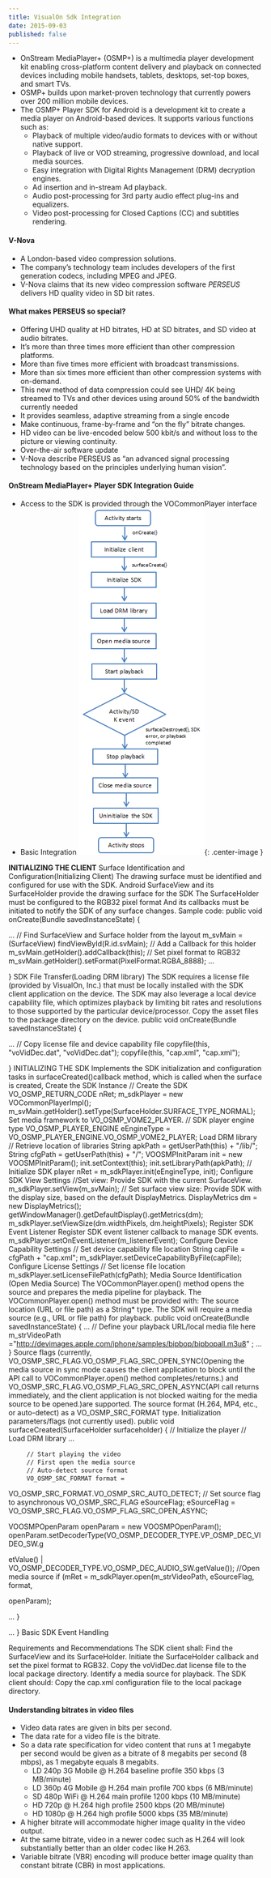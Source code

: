 ```yaml
---
title: VisualOn Sdk Integration
date: 2015-09-03
published: false
---
```


  * OnStream MediaPlayer+ (OSMP+) is a multimedia player development kit enabling cross-platform content delivery and playback on connected devices including mobile handsets, tablets, desktops, set-top boxes, and smart TVs.
  * OSMP+ builds upon market-proven technology that currently powers over 200 million mobile devices.
  * The OSMP+ Player SDK for Android is a development kit to create a media player on Android-based devices. It supports various functions   such as:
    * Playback of multiple video/audio formats to devices with or without native support.
    * Playback of live or VOD streaming, progressive download, and local media sources.
    * Easy integration with Digital Rights Management (DRM) decryption engines.
    * Ad insertion and in-stream Ad playback.
    * Audio post-processing for 3rd party audio effect plug-ins and equalizers.
    * Video post-processing for Closed Captions (CC) and subtitles rendering.

#### V-Nova
  * A London-based video compression solutions.
  * The company’s technology team includes developers of the first generation codecs, including MPEG and JPEG.
  * V-Nova claims that its new video compression software *PERSEUS* delivers HD quality video in SD bit rates.

#### What makes PERSEUS so special?
  * Offering UHD quality at HD bitrates, HD at SD bitrates, and SD video at audio bitrates.
  * It’s more than three times more efficient than other compression platforms.
  * More than five times more efficient with broadcast transmissions.
  * More than six times more efficient than other compression systems with on-demand.
  * This new method of data compression could see UHD/ 4K being streamed to TVs and other devices using around 50% of the bandwidth currently needed
  * It provides seamless, adaptive streaming from a single encode
  * Make continuous, frame-by-frame and “on the fly” bitrate changes.
  * HD video can be live-encoded below 500 kbit/s and without loss to the picture or viewing continuity.
  * Over-the-air software update
  * V-Nova describe PERSEUS as “an advanced signal processing technology based on the principles underlying human vision”.

#### OnStream MediaPlayer+ Player SDK Integration Guide
  * Access to the SDK is provided through the VOCommonPlayer interface
  * Basic Integration
  ![](/public/images/visualonsdkflow.png){: .center-image }

  **INITIALIZING THE CLIENT**
Surface Identification and Configuration(Initializing Client)
The drawing surface must be identified and configured for use with the SDK.
Android SurfaceView and its SurfaceHolder provide the drawing surface for the SDK
The SurfaceHolder must be configured to the RGB32 pixel format
And its callbacks must be initiated to notify the SDK of any surface changes.
Sample code:
public void onCreate(Bundle savedInstanceState) {

...
// Find SurfaceView and Surface holder from the layout                                                                         m_svMain = (SurfaceView) findViewById(R.id.svMain);
// Add a Callback for this holder                                                               m_svMain.getHolder().addCallback(this);
// Set pixel format to RGB32                                                  m_svMain.getHolder().setFormat(PixelFormat.RGBA_8888); ...

}
SDK File Transfer(Loading DRM library)
The SDK requires a license file (provided by VisualOn, Inc.) that must be locally installed with the SDK client application on the device.
The SDK may also leverage a local device capability file, which optimizes playback by limiting bit rates and resolutions to those supported by the particular device/processor.
Copy the asset files to the package directory on the device.
public void onCreate(Bundle savedInstanceState) {

...
// Copy license file and device capability file                                                                   copyfile(this, "voVidDec.dat", "voVidDec.dat");                                                                   copyfile(this, "cap.xml", "cap.xml");

}
INITIALIZING THE SDK
Implements the SDK initialization and configuration tasks in surfaceCreated()callback method, which is called when the surface is created,
 Create the SDK Instance
// Create the SDK
VO_OSMP_RETURN_CODE nRet;                                                                                                                                                                          m_sdkPlayer = new VOCommonPlayerImpl();                                                          m_svMain.getHolder().setType(SurfaceHolder.SURFACE_TYPE_NORMAL);
Set media framework to VO_OSMP_VOME2_PLAYER.                                                                                                                                                                                                      // SDK player engine type
VO_OSMP_PLAYER_ENGINE eEngineType = VO_OSMP_PLAYER_ENGINE.VO_OSMP_VOME2_PLAYER;
Load DRM library
// Retrieve location of libraries
String apkPath = getUserPath(this) + "/lib/";
String cfgPath = getUserPath(this) + "/";
VOOSMPInitParam init = new VOOSMPInitParam();
init.setContext(this);
init.setLibraryPath(apkPath);
// Initialize SDK player
         nRet = m_sdkPlayer.init(eEngineType, init);
Configure SDK View Settings
 //Set view: Provide SDK with the current SurfaceView.
m_sdkPlayer.setView(m_svMain);
// Set surface view size:  Provide SDK with the display size, based on the default DisplayMetrics.
DisplayMetrics dm = new DisplayMetrics();
getWindowManager().getDefaultDisplay().getMetrics(dm);
m_sdkPlayer.setViewSize(dm.widthPixels, dm.heightPixels);
Register SDK Event Listener
Register SDK event listener callback to manage SDK events.
m_sdkPlayer.setOnEventListener(m_listenerEvent);
Configure Device Capability Settings
// Set device capability file location
String capFile = cfgPath + "cap.xml";
m_sdkPlayer.setDeviceCapabilityByFile(capFile);
Configure License Settings
// Set license file location
m_sdkPlayer.setLicenseFilePath(cfgPath);
Media Source Identification (Open Media Source)
The VOCommonPlayer.open() method opens the source and prepares the media pipeline for playback. The VOCommonPlayer.open() method must be provided with:
The source location (URL or file path) as a String* type.
The SDK will require a media source (e.g., URL or file path) for playback.                                                  public void onCreate(Bundle savedInstanceState) {          ...
         // Define your playback URL/local media file here
         m_strVideoPath ="http://devimages.apple.com/iphone/samples/bipbop/bipbopall.m3u8" ; ... }
Source flags (currently, VO_OSMP_SRC_FLAG.VO_OSMP_FLAG_SRC_OPEN_SYNC(Opening the media source in sync mode causes the client application to block until the API call to VOCommonPlayer.open() method completes/returns.) and VO_OSMP_SRC_FLAG.VO_OSMP_FLAG_SRC_OPEN_ASYNC(API call returns immediately, and the client application is not blocked waiting for the media source to be opened.)are supported.
The source format (H.264, MP4, etc., or auto-detect) as a VO_OSMP_SRC_FORMAT type.
Initialization parameters/flags (not currently used).
public void surfaceCreated(SurfaceHolder surfaceholder) { // Initialize the player
// Load DRM library
...


         // Start playing the video
         // First open the media source
         // Auto-detect source format
         VO_OSMP_SRC_FORMAT format =

VO_OSMP_SRC_FORMAT.VO_OSMP_SRC_AUTO_DETECT;
// Set source flag to asynchronous
VO_OSMP_SRC_FLAG eSourceFlag;
eSourceFlag = VO_OSMP_SRC_FLAG.VO_OSMP_FLAG_SRC_OPEN_ASYNC;

VOOSMPOpenParam openParam = new VOOSMPOpenParam(); openParam.setDecoderType(VO_OSMP_DECODER_TYPE.VP_OSMP_DEC_VIDEO_SW.g

etValue() | VO_OSMP_DECODER_TYPE.VO_OSMP_DEC_AUDIO_SW.getValue());
//Open media source
if (mRet = m_sdkPlayer.open(m_strVideoPath, eSourceFlag, format,

openParam);

... }

... }
Basic SDK Event Handling

Requirements and Recommendations
The SDK client shall:
Find the SurfaceView and its SurfaceHolder.
Initiate the SurfaceHolder callback and set the pixel format to RGB32.
Copy the voVidDec.dat license file to the local package directory.
Identify a media source for playback.
The SDK client should:
Copy the cap.xml configuration file to the local package directory.




#### Understanding bitrates in video files
 * Video data rates are given in bits per second.
 * The data rate for a video file is the bitrate.
 * So a data rate specification for video content that runs at 1 megabyte per second would be given as a bitrate of 8 megabits per second (8 mbps), as 1 megabyte equals 8 megabits.
   * LD 240p 3G Mobile @ H.264 baseline profile 350 kbps (3 MB/minute)
   * LD 360p 4G Mobile @ H.264 main profile 700 kbps (6 MB/minute)
   * SD 480p WiFi @ H.264 main profile 1200 kbps (10 MB/minute)
   * HD 720p @ H.264 high profile 2500 kbps (20 MB/minute)
   * HD 1080p @ H.264 high profile 5000 kbps (35 MB/minute)
 * A higher bitrate will accommodate higher image quality in the video output.
 * At the same bitrate, video in a newer codec such as H.264 will look substantially better than an older codec like H.263.
 * Variable bitrate (VBR) encoding will produce better image quality than constant bitrate (CBR) in most applications.
